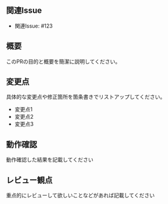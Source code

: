 ## 関連Issue

- 関連Issue: #123

## 概要

このPRの目的と概要を簡潔に説明してください。

## 変更点

具体的な変更点や修正箇所を箇条書きでリストアップしてください。

- 変更点1
- 変更点2
- 変更点3

## 動作確認

動作確認した結果を記載してください

## レビュー観点

重点的にレビューして欲しいことなどがあれば記載してください
